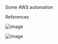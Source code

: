 Some AWS automation

References

![image](https://github.com/rajabhinav1/AWS-and-Python/assets/27865950/a1231955-94bc-456e-8d6d-2f2b932fd80e)





![image](https://github.com/rajabhinav1/AWS-and-Python/assets/27865950/e7798ee3-9cea-480b-ae89-cb925d11dae5)


